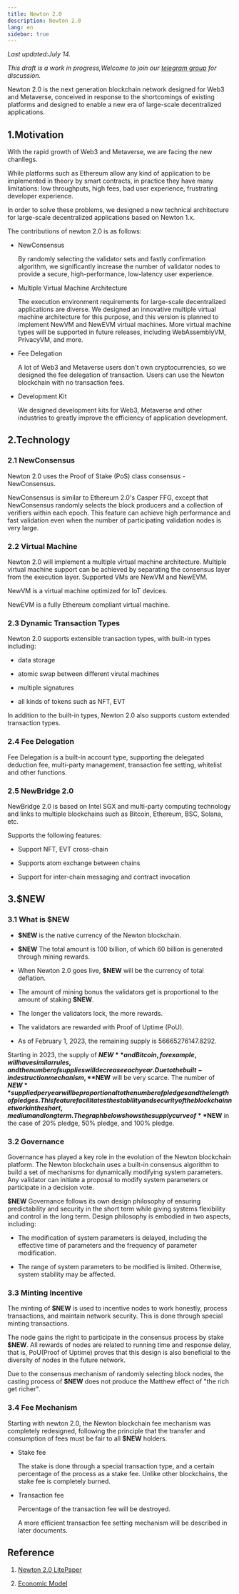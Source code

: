 ```yaml
---
title: Newton 2.0
description: Newton 2.0
lang: en
sidebar: true
---
```


_Last updated:July 14._

_This draft is a work in progress,Welcome to join our <a href="https://t.me/Newtonproject"> telegram group</a> for discussion._

Newton 2.0 is the next generation blockchain network designed for Web3 and Metaverse, conceived in response to the shortcomings of existing platforms and designed to enable a new era of large-scale decentralized applications.

## 1.Motivation

With the rapid growth of Web3 and Metaverse, we are facing the new chanllegs.

While platforms such as Ethereum allow any kind of application to be implemented in theory by smart contracts, in practice they have many limitations: low throughputs, high fees, bad user experience, frustrating developer experience.

In order to solve these problems, we designed a new technical architecture for large-scale decentralized applications based on Newton 1.x.

The contributions of newton 2.0 is as follows:

- NewConsensus

  By randomly selecting the validator sets and fastly confirmation algorithm, we significantly increase the number of validator nodes to provide a secure, high-performance, low-latency user experience.

- Multiple Virtual Machine Architecture

  The execution environment requirements for large-scale decentralized applications are diverse. We designed an innovative multiple virtual machine architecture for this purpose, and this version is planned to implement NewVM and NewEVM virtual machines. More virtual machine types will be supported in future releases, including WebAssemblyVM, PrivacyVM, and more.

- Fee Delegation

  A lot of Web3 and Metaverse users don't own cryptocurrencies, so we designed the fee delegation of transaction. Users can use the Newton blockchain with no transaction fees.

- Development Kit

  We designed development kits for Web3, Metaverse and other industries to greatly improve the efficiency of application development.

## 2.Technology

### 2.1 NewConsensus

Newton 2.0 uses the Proof of Stake (PoS) class consensus - NewConsensus.

NewConsensus is similar to Ethereum 2.0's Casper FFG, except that NewConsensus randomly selects the block producers and a collection of verifiers within each epoch. This feature can achieve high performance and fast validation even when the number of participating validation nodes is very large.

### 2.2 Virtual Machine

Newton 2.0 will implement a multiple virtual machine architecture. Multiple virtual machine support can be achieved by separating the consensus layer from the execution layer. Supported VMs are NewVM and NewEVM.

NewVM is a virtual machine optimized for IoT devices.

NewEVM is a fully Ethereum compliant virtual machine.

### 2.3 Dynamic Transaction Types

Newton 2.0 supports extensible transaction types, with built-in types including:

- data storage

- atomic swap between different virutal machines

- multiple signatures

- all kinds of tokens such as NFT, EVT

In addition to the built-in types, Newton 2.0 also supports custom extended transaction types.

### 2.4 Fee Delegation

Fee Delegation is a built-in account type, supporting the delegated deduction fee, multi-party management, transaction fee setting, whitelist and other functions.

### 2.5 NewBridge 2.0

NewBridge 2.0 is based on Intel SGX and multi-party computing technology and links to multiple blockchains such as Bitcoin, Ethereum, BSC, Solana, etc.

Supports the following features:

- Support NFT, EVT cross-chain

- Supports atom exchange between chains

- Support for inter-chain messaging and contract invocation

## 3.$NEW

### 3.1 What is $NEW

- **$NEW** is the native currency of the Newton blockchain.

- **$NEW** The total amount is 100 billion, of which 60 billion is generated through mining rewards.

- When Newton 2.0 goes live, **$NEW** will be the currency of total deflation.

- The amount of mining bonus the validators get is proportional to the amount of staking **$NEW**.

- The longer the validators lock, the more rewards.

- The validators are rewarded with Proof of Uptime (PoU).

- As of February 1, 2023, the remaining supply is 56665276147.8292.

Starting in 2023, the supply of **$NEW** and Bitcoin, for example, will have similar rules, and the number of supplies will decrease each year. Due to the built-in destruction mechanism, **$NEW** will be very scarce. The number of **$NEW** supplied per year will be proportional to the number of pledges and the length of pledges. This feature facilitates the stability and security of the blockchain network in the short, medium and long term. The graph below shows the supply curve of **$NEW** in the case of 20% pledge, 50% pledge, and 100% pledge.

### 3.2 Governance

Governance has played a key role in the evolution of the Newton blockchain platform. The Newton blockchain uses a built-in consensus algorithm to build a set of mechanisms for dynamically modifying system parameters. Any validator can initiate a proposal to modify system parameters or participate in a decision vote.

**$NEW** Governance follows its own design philosophy of ensuring predictability and security in the short term while giving systems flexibility and control in the long term. Design philosophy is embodied in two aspects, including:

- The modification of system parameters is delayed, including the effective time of parameters and the frequency of parameter modification.

- The range of system parameters to be modified is limited. Otherwise, system stability may be affected.

### 3.3 Minting Incentive

The minting of **$NEW** is used to incentive nodes to work honestly, process transactions, and maintain network security. This is done through special minting transactions.

The node gains the right to participate in the consensus process by stake **$NEW**. All rewards of nodes are related to running time and response delay, that is, PoU(Proof of Uptime) proves that this design is also beneficial to the diversity of nodes in the future network.

Due to the consensus mechanism of randomly selecting block nodes, the casting process of **$NEW** does not produce the Matthew effect of "the rich get richer".

### 3.4 Fee Mechanism

Starting with newton 2.0, the Newton blockchain fee mechanism was completely redesigned, following the principle that the transfer and consumption of fees must be fair to all **$NEW** holders.

- Stake fee

  The stake is done through a special transaction type, and a certain percentage of the process as a stake fee. Unlike other blockchains, the stake fee is completely burned.

- Transaction fee

  Percentage of the transaction fee will be destroyed.

  A more efficient transaction fee setting mechanism will be described in later documents.

## Reference

1. <a href="https://github.com/newtonproject/newton-2.0-papers/blob/main/litepaper.md">Newton 2.0 LitePaper</a>

2. <a href="https://github.com/newtonproject/newton-2.0-papers/blob/main/economy-paper.md">Economic Model</a>
